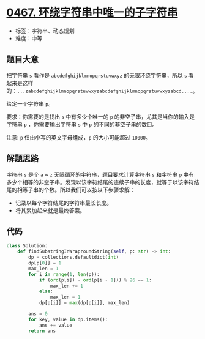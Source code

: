 # [0467. 环绕字符串中唯一的子字符串](https://leetcode.cn/problems/unique-substrings-in-wraparound-string/)

- 标签：字符串、动态规划
- 难度：中等

## 题目大意

把字符串 `s` 看作是 `abcdefghijklmnopqrstuvwxyz` 的无限环绕字符串，所以 `s` 看起来是这样的：`...zabcdefghijklmnopqrstuvwxyzabcdefghijklmnopqrstuvwxyzabcd....`。 

给定一个字符串 `p`。

要求：你需要的是找出 `s` 中有多少个唯一的 `p` 的非空子串，尤其是当你的输入是字符串 `p` ，你需要输出字符串 `s` 中 `p` 的不同的非空子串的数目。 

注意: `p` 仅由小写的英文字母组成，`p` 的大小可能超过 `10000`。

## 解题思路

字符串 `s` 是个 `a` ~ `z` 无限循环的字符串，题目要求计算字符串 `s` 和字符串 `p` 中有多少个相等的非空子串。发现以该字符结尾的连续子串的长度，就等于以该字符结尾的相等子串的个数。所以我们可以按以下步骤求解：

- 记录以每个字符结尾的字符串最长长度。
- 将其累加起来就是最终答案。

## 代码

```python
class Solution:
    def findSubstringInWraproundString(self, p: str) -> int:
        dp = collections.defaultdict(int)
        dp[p[0]] = 1
        max_len = 1
        for i in range(1, len(p)):
            if (ord(p[i]) - ord(p[i - 1])) % 26 == 1:
                max_len += 1
            else:
                max_len = 1
            dp[p[i]] = max(dp[p[i]], max_len)

        ans = 0
        for key, value in dp.items():
            ans += value
        return ans
```

